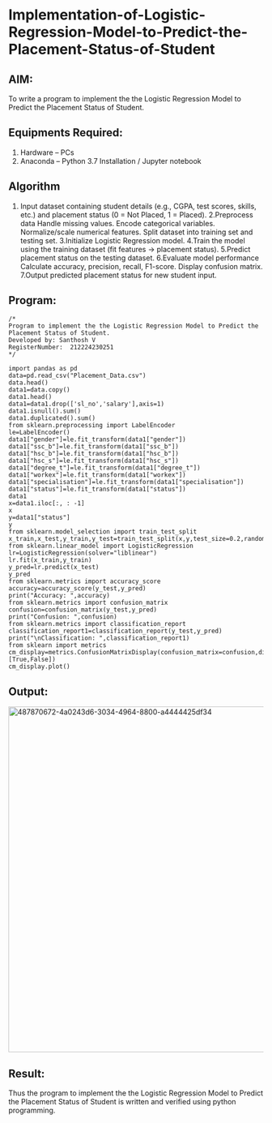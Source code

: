 # Implementation-of-Logistic-Regression-Model-to-Predict-the-Placement-Status-of-Student

## AIM:
To write a program to implement the the Logistic Regression Model to Predict the Placement Status of Student.

## Equipments Required:
1. Hardware – PCs
2. Anaconda – Python 3.7 Installation / Jupyter notebook

## Algorithm
1. Input dataset containing student details (e.g., CGPA, test scores, skills, etc.) and placement status (0 = Not Placed, 1 = Placed).
2.Preprocess data
  Handle missing values.
  Encode categorical variables.
  Normalize/scale numerical features.
  Split dataset into training set and testing set.
3.Initialize Logistic Regression model.
4.Train the model using the training dataset (fit features → placement status).
5.Predict placement status on the testing dataset.
6.Evaluate model performance
  Calculate accuracy, precision, recall, F1-score.
  Display confusion matrix.
7.Output predicted placement status for new student input.

## Program:
```
/*
Program to implement the the Logistic Regression Model to Predict the Placement Status of Student.
Developed by: Santhosh V
RegisterNumber:  212224230251
*/

import pandas as pd
data=pd.read_csv("Placement_Data.csv")
data.head()
data1=data.copy()
data1.head()
data1=data1.drop(['sl_no','salary'],axis=1)
data1.isnull().sum()
data1.duplicated().sum()
from sklearn.preprocessing import LabelEncoder
le=LabelEncoder()
data1["gender"]=le.fit_transform(data1["gender"])
data1["ssc_b"]=le.fit_transform(data1["ssc_b"])
data1["hsc_b"]=le.fit_transform(data1["hsc_b"])
data1["hsc_s"]=le.fit_transform(data1["hsc_s"])
data1["degree_t"]=le.fit_transform(data1["degree_t"])
data1["workex"]=le.fit_transform(data1["workex"])
data1["specialisation"]=le.fit_transform(data1["specialisation"])
data1["status"]=le.fit_transform(data1["status"])
data1
x=data1.iloc[:, : -1]
x
y=data1["status"]
y
from sklearn.model_selection import train_test_split
x_train,x_test,y_train,y_test=train_test_split(x,y,test_size=0.2,random_state=0)
from sklearn.linear_model import LogisticRegression
lr=LogisticRegression(solver="liblinear")
lr.fit(x_train,y_train)
y_pred=lr.predict(x_test)
y_pred
from sklearn.metrics import accuracy_score
accuracy=accuracy_score(y_test,y_pred)
print("Accuracy: ",accuracy)
from sklearn.metrics import confusion_matrix
confusion=confusion_matrix(y_test,y_pred)
print("Confusion: ",confusion)
from sklearn.metrics import classification_report
classification_report1=classification_report(y_test,y_pred)
print("\nClassification: ",classification_report1)
from sklearn import metrics
cm_display=metrics.ConfusionMatrixDisplay(confusion_matrix=confusion,display_labels=[True,False])
cm_display.plot()
```

## Output:

<img width="691" height="682" alt="487870672-4a0243d6-3034-4964-8800-a4444425df34" src="https://github.com/user-attachments/assets/0839dfa0-4117-4f8b-a269-319112a17e15" />

## Result:
Thus the program to implement the the Logistic Regression Model to Predict the Placement Status of Student is written and verified using python programming.

